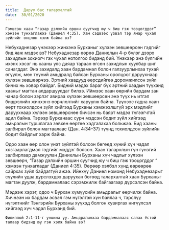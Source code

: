 ```yaml
---
title:  Даруу бас талархалтай
date:  30/01/2020
---
```


`Гэмшсэн хаан “газар дэлхийн оршин суугчид юу ч биш гэж тооцогддог” хэмээн тунхаглажээ (Даниел 4:35). Хам сэдвээс үзвэл тэр ямар чухал зүйлийг онцлон хэлж байна вэ?`

Небухаднезар үнэхээр жинхэнэ Бурханыг хүлээн зөвшөөрсөн гэдгийг бид яаж мэдэх вэ? Небухаднезар өөрөө Даниелын 4-р бүлэг дээрх захидлын зохиогч гэх чухал нотолгоо бидэнд бий. Үнэхээр энэ бүлгийн ихэнх хэсэг нь хааны улс даяар тараан өгсөн захидлын хуулбар шиг санагддаг. Энэ захидалд хаан бардамнал болон галзуурлынхаа тухай өгүүлж, мөн түүний амьдралд байсан Бурханы оролцоог даруухнаар хүлээн зөвшөөрчээ. Эртний хаадууд өөрсдийгөө доромжилсон зүйл бичих нь ховор байдаг. Бидний мэдэх бараг бүх эртний хаадын түүхэнд хааныг магтан алдаршуулдаг билээ. Иймээс хаан өөрийн бардам зан чанар болон зэрлэг авираа хүлээн зөвшөөрсөн энэ түүх нь итгэл бишрэлийн жинхэнэ өөрчлөлтийг харуулж байна. Түүнээс гадна хаан өөрт тохиолдсон зүйл хийгээд Бурханы хэмжээлшгүй эрх мэдлийг даруухнаар хүлээн зөвшөөрснөө бичсэн нь баярт мэдээ түгээгчтэй адил байна. Тэрээр Бурханаас сурч мэдсэн бодит зүйл хийгээд амьралын туршлагаа зөвхөн өөртөө хадгалахаа больжээ. Бид хааны залбирал болон магтаалаас (Дан. 4:34–37) түүнд тохиолдсон зүйлийн бодит байдлыг харж байна.

Одоо хаан өөр олон үнэт зүйлтэй болсон бөгөөд хүний хүч чадал хязгаарлагдмал гэдгийг мэддэг болсон. Хаан талархлын гүн гүнзгий залбирлаар дамжуулан Даниелын Бурханы хүч чадлыг хүлээн зөвшөөрч, “Газар дэлхийн оршин суугчид юу ч биш гэж тооцогддог “ хэмээн тунхагладаг (Даниел 4:35). Өөрөөр хэлбэл хүнд өөрөөрөө сайрхах зүйл байдаггүй ажээ. Ийнхүү Даниел номонд Небухаднезарыг сүүлийн удаа дүрслэхдээ даруухан бөгөөд талархалтай хаан Бурханыг магтан дуулж, бардамналаас сэрэмжилж байгаагаар дүрсэлсэн байна.

Мэдээж хэрэг, одоо ч Бурхан хүмүүсийн амьдралыг өөрчилж байна. Хичнээн их бардам эсвэл гэм нүгэлтэй хүн байлаа ч, тэрслүү нүгэлтнийг Тэнгэрийн Бурханы хүүхэд болгон хувиргах нигүүлсэл хийгээд хүч чадал Бурханд бий.

`Филиппой 2:1-11-г уншина уу. Амьдралынхаа бардамналаас салах ёстой талаар бидэнд юу гэж хэлж байна вэ?`